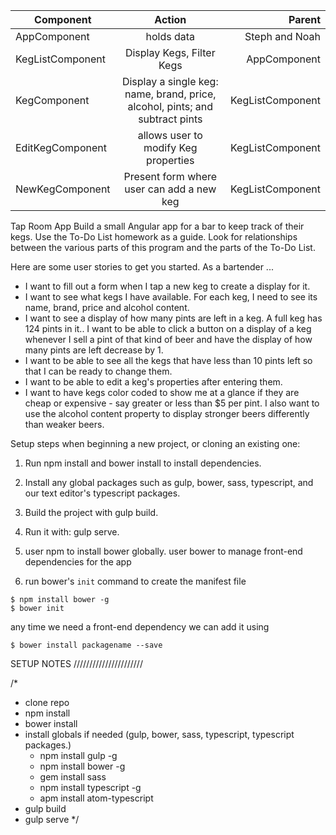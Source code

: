 | Component        | Action           | Parent  |
| ------------- |:-------------:| -----:|
| AppComponent      | holds data | Steph and Noah |
| KegListComponent      | Display Kegs, Filter Kegs      |   AppComponent |
| KegComponent | Display a single keg: name, brand, price, alcohol, pints; and subtract pints | KegListComponent |
| EditKegComponent      | allows user to modify Keg properties | KegListComponent |
| NewKegComponent      | Present form where user can add a new keg | KegListComponent |


Tap Room App
Build a small Angular app for a bar to keep track of their kegs. Use the To-Do List homework as a guide. Look for relationships between the various parts of this program and the parts of the To-Do List.

Here are some user stories to get you started. As a bartender ...

* I want to fill out a form when I tap a new keg to create a display for it.
* I want to see what kegs I have available. For each keg, I need to see its name, brand, price and alcohol content.
* I want to see a display of how many pints are left in a keg. A full keg has 124 pints in it.. I want to be able to click a button on a display of a keg whenever I sell a pint of that kind of beer and have the display of how many pints are left decrease by 1.
* I want to be able to see all the kegs that have less than 10 pints left so that I can be ready to change them.
* I want to be able to edit a keg's properties after entering them.
* I want to have kegs color coded to show me at a glance if they are cheap or expensive - say greater or less than $5 per pint. I also want to use the alcohol content property to display stronger beers differently than weaker beers.



Setup steps when beginning a new project, or cloning an existing one:
1. Run npm install and bower install to install dependencies.
2. Install any global packages such as gulp, bower, sass, typescript, and our text editor's typescript packages.
3. Build the project with gulp build.
4. Run it with: gulp serve.

1. user npm to install bower globally. user bower to manage front-end dependencies for the app
2. run bower's `init` command to create the manifest file
```
$ npm install bower -g
$ bower init
```
any time we need a front-end dependency we can add it using

```
$ bower install packagename --save
```
SETUP NOTES //////////////////////

/*
- clone repo
- npm install
- bower install
- install globals if needed (gulp, bower, sass, typescript, typescript packages.)
  - npm install gulp -g
  - npm install bower -g
  - gem install sass
  - npm install typescript -g
  - apm install atom-typescript
- gulp build
- gulp serve
*/
